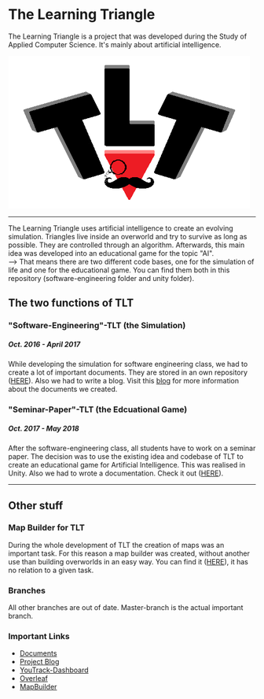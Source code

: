# The Learning Triangle

The Learning Triangle is a project that was developed during the Study of Applied Computer Science. It's mainly about artificial intelligence.

![logo](https://github.com/KingMus/thelearningtriangle-studienarbeit/blob/master/fuer_SoftwareEngineering/Images/Logos/TLT_Logo_Full.png)

<hr>

The Learning Triangle uses artificial intelligence to create an evolving simulation.
Triangles live inside an overworld and try to survive as long as possible. They are controlled through an algorithm.
Afterwards, this main idea was developed into an educational game for the topic "AI".
<br>
--> That means there are two different code bases, one for the simulation of life and one for the educational game. You can find them both in this repository (software-engineering folder and unity folder).

## The two functions of TLT

### "Software-Engineering"-TLT (the Simulation)
##### Oct. 2016 - April 2017

While developing the simulation for software engineering class, we had to create a lot of important documents. They are stored in an own repository ([HERE](https://github.com/KingMus/thelearningtriangle-studienarbeit/tree/master/fuer_SoftwareEngineering)). Also we had to write a blog. Visit this [blog](https://thelearningtriangle.blogspot.de/) for more information about the documents we created.

### "Seminar-Paper"-TLT (the Edcuational Game)
##### Oct. 2017 - May 2018

After the software-engineering class, all students have to work on a seminar paper. The decision was to use the existing idea and codebase of TLT to create an educational game for Artificial Intelligence. This was realised in Unity. Also we had to wrote a documentation. Check it out ([HERE](https://github.com/KingMus/thelearningtriangle-studienarbeit/tree/master/fuer_Studienarbeit)). 

<hr>

## Other stuff

### Map Builder for TLT

During the whole development of TLT the creation of maps was an important task. For this reason a map builder was created, without another use than building overworlds in an easy way. You can find it ([HERE](https://github.com/KingMus/thelearningtriangle-mapbuilder)), it has no relation to a given task.

### Branches

All other branches are out of date. Master-branch is the actual important branch.

### Important Links

* [Documents](https://github.com/KingMus/thelearningtriangle-studienarbeit)
* [Project Blog](https://thelearningtriangle.blogspot.de/)
* [YouTrack-Dashboard](https://thelearningtriangle.myjetbrains.com/youtrack/dashboard?id=803a6eca-53aa-4029-97e6-54c81d4d200a)
* [Overleaf](https://www.overleaf.com/read/mjzjqdfzgjfv)
* [MapBuilder](https://github.com/KingMus/thelearningtriangle-mapbuilder)
